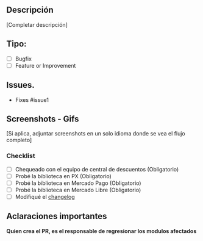## Descripción

[Completar descripción]

## Tipo:

- [ ] Bugfix
- [ ] Feature or Improvement

## Issues.

- Fixes #issue1

## Screenshots - Gifs

[Si aplica, adjuntar screenshots en un solo idioma donde se vea el flujo completo]

### Checklist
- [ ] Chequeado con el equipo de central de descuentos (Obligatorio)
- [ ] Probé la biblioteca en PX (Obligatorio)
- [ ] Probé la biblioteca en Mercado Pago (Obligatorio)
- [ ] Probé la biblioteca en Mercado Libre (Obligatorio)
- [ ] Modifiqué el [changelog](https://github.com/mercadolibre/mlbusiness-components-android/blob/master/CHANGELOG.md)

## Aclaraciones importantes
**Quien crea el PR, es el responsable de regresionar los modulos afectados**
